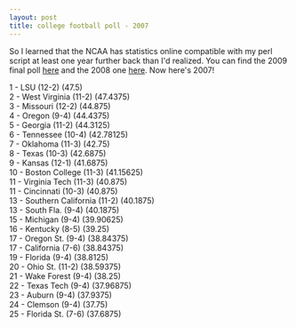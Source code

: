 ```yaml
---
layout: post
title: college football poll - 2007
---
```


So I learned that the NCAA has statistics online compatible with my perl script at least one year further back than I'd realized. You can find the 2009 final poll <a href="/?id=526">here</a> and the 2008 one <a href="/?id=465">here</a>. Now here's 2007!

<p/>
1 - LSU (12-2) (47.5) <br/>
2 - West Virginia (11-2) (47.4375) <br/>
3 - Missouri (12-2) (44.875) <br/>
4 - Oregon (9-4) (44.4375) <br/>
5 - Georgia (11-2) (44.3125) <br/>
6 - Tennessee (10-4) (42.78125) <br/>
7 - Oklahoma (11-3) (42.75) <br/>
8 - Texas (10-3) (42.6875) <br/>
9 - Kansas (12-1) (41.6875) <br/>
10 - Boston College (11-3) (41.15625) <br/>
11 - Virginia Tech (11-3) (40.875) <br/>
11 - Cincinnati (10-3) (40.875) <br/>
13 - Southern California (11-2) (40.1875) <br/>
13 - South Fla. (9-4) (40.1875) <br/>
15 - Michigan (9-4) (39.90625) <br/>
16 - Kentucky (8-5) (39.25) <br/>
17 - Oregon St. (9-4) (38.84375) <br/>
17 - California (7-6) (38.84375) <br/>
19 - Florida (9-4) (38.8125) <br/>
20 - Ohio St. (11-2) (38.59375) <br/>
21 - Wake Forest (9-4) (38.25) <br/>
22 - Texas Tech (9-4) (37.96875) <br/>
23 - Auburn (9-4) (37.9375) <br/>
24 - Clemson (9-4) (37.75) <br/>
25 - Florida St. (7-6) (37.6875) <br/>
